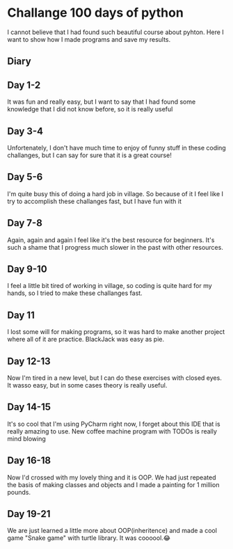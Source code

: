 # Challange 100 days of python

I cannot believe that I had found such beautiful course about pyhton. Here I want to show how I made programs and save my results.

## Diary

## Day 1-2

It was fun and really easy, but I want to say that I had found some knowledge that I did not know before, so it is really useful

## Day 3-4

Unfortenately, I don't have much time to enjoy of funny stuff in these coding challanges, but I can say for sure that it is a great course!

## Day 5-6

I'm quite busy this of doing a hard job in village. So because of it I feel like I try to accomplish these challanges fast, but I have fun with it

## Day 7-8

Again, again and again I feel like it's the best resource for beginners. It's such a shame that I progress much slower in the past with other resources.

## Day 9-10

I feel a little bit tired of working in village, so coding is quite hard for my hands, so I tried to make these challanges fast.

## Day 11

I lost some will for making programs, so it was hard to make another project where all of it are practice. BlackJack was easy as pie.

## Day 12-13

Now I'm tired in a new level, but I can do these exercises with closed eyes. It wasso easy, but in some cases theory is really useful.

## Day 14-15

It's so cool that I'm using PyCharm right now, I forget about this IDE that is really amazing to use. New coffee machine program with TODOs is really mind blowing

## Day 16-18

Now I'd crossed with my lovely thing and it is OOP. We had just repeated the basis of making classes and objects and I made a painting for 1 million pounds.

## Day 19-21

We are just learned a little more about OOP(inheritence) and made a cool game "Snake game" with turtle library. It was coooool.😂
